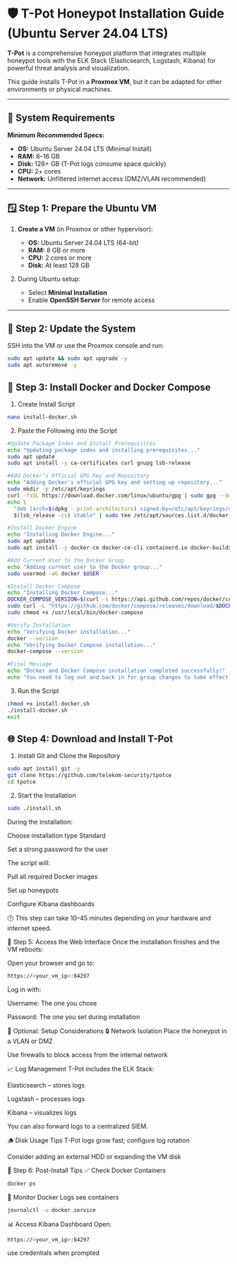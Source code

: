 # 🛡️ T-Pot Honeypot Installation Guide (Ubuntu Server 24.04 LTS)

**T-Pot** is a comprehensive honeypot platform that integrates multiple honeypot tools with the ELK Stack (Elasticsearch, Logstash, Kibana) for powerful threat analysis and visualization.

This guide installs T-Pot in a **Proxmox VM**, but it can be adapted for other environments or physical machines.

---

## 🧰 System Requirements

**Minimum Recommended Specs:**

- **OS:** Ubuntu Server 24.04 LTS (Minimal Install)
- **RAM:** 8–16 GB
- **Disk:** 128+ GB (T-Pot logs consume space quickly)
- **CPU:** 2+ cores
- **Network:** Unfiltered internet access (DMZ/VLAN recommended)

---

## 🪟 Step 1: Prepare the Ubuntu VM

1. **Create a VM** (in Proxmox or other hypervisor):
   - **OS:** Ubuntu Server 24.04 LTS (64-bit)
   - **RAM:** 8 GB or more
   - **CPU:** 2 cores or more
   - **Disk:** At least 128 GB

2. During Ubuntu setup:
   - Select **Minimal Installation**
   - Enable **OpenSSH Server** for remote access

---

## 🔁 Step 2: Update the System

SSH into the VM or use the Proxmox console and run:

```bash
sudo apt update && sudo apt upgrade -y
sudo apt autoremove -y
```
## 🐳 Step 3: Install Docker and Docker Compose

1. Create Install Script

```bash
nano install-docker.sh
```
2. Paste the Following into the Script

```bash
#Update Package Index and Install Prerequisites
echo "Updating package index and installing prerequisites..."
sudo apt update
sudo apt install -y ca-certificates curl gnupg lsb-release

#Add Docker’s Official GPG Key and Repository
echo "Adding Docker's official GPG key and setting up repository..."
sudo mkdir -p /etc/apt/keyrings
curl -fsSL https://download.docker.com/linux/ubuntu/gpg | sudo gpg --dearmor -o /etc/apt/keyrings/docker.gpg
echo \
  "deb [arch=$(dpkg --print-architecture) signed-by=/etc/apt/keyrings/docker.gpg] https://download.docker.com/linux/ubuntu \
  $(lsb_release -cs) stable" | sudo tee /etc/apt/sources.list.d/docker.list > /dev/null

#Install Docker Engine
echo "Installing Docker Engine..."
sudo apt update
sudo apt install -y docker-ce docker-ce-cli containerd.io docker-buildx-plugin

#Add Current User to the Docker Group
echo "Adding current user to the Docker group..."
sudo usermod -aG docker $USER

#Install Docker Compose
echo "Installing Docker Compose..."
DOCKER_COMPOSE_VERSION=$(curl -s https://api.github.com/repos/docker/compose/releases/latest | grep '"tag_name":' | sed -E 's/.*"([^"]+)".*/\1/')
sudo curl -L "https://github.com/docker/compose/releases/download/$DOCKER_COMPOSE_VERSION/docker-compose-$(uname -s)-$(uname -m)" -o /usr/local/bin/docker-compose
sudo chmod +x /usr/local/bin/docker-compose

#Verify Installation
echo "Verifying Docker installation..."
docker --version
echo "Verifying Docker Compose installation..."
docker-compose --version

#Final Message
echo "Docker and Docker Compose installation completed successfully!"
echo "You need to log out and back in for group changes to take effect."
```
3. Run the Script

```bash
chmod +x install-docker.sh
./install-docker.sh
exit
```
## 🌐 Step 4: Download and Install T-Pot
1. Install Git and Clone the Repository

```bash
sudo apt install git -y
git clone https://github.com/telekom-security/tpotce
cd tpotce
```
2. Start the Installation

```bash
sudo ./install.sh
```
During the installation:

Choose installation type Standard

Set a strong password for the user

The script will:

Pull all required Docker images

Set up honeypots

Configure Kibana dashboards

🕒 This step can take 10–45 minutes depending on your hardware and internet speed.

🚀 Step 5: Access the Web Interface
Once the installation finishes and the VM reboots:

Open your browser and go to:

```bash
https://<your_vm_ip>:64297
```
Log in with:

Username: The one you chose

Password: The one you set during installation

🧱 Optional: Setup Considerations
🔒 Network Isolation
Place the honeypot in a VLAN or DMZ

Use firewalls to block access from the internal network

📈 Log Management
T-Pot includes the ELK Stack:

Elasticsearch – stores logs

Logstash – processes logs

Kibana – visualizes logs

You can also forward logs to a centralized SIEM.

🪵 Disk Usage Tips
T-Pot logs grow fast; configure log rotation

Consider adding an external HDD or expanding the VM disk

🔁 Step 6: Post-Install Tips
✅ Check Docker Containers

```bash
docker ps
```
📄 Monitor Docker Logs
see containers
```bash
journalctl -u docker.service
```
📊 Access Kibana Dashboard
Open:

```bash
https://<your_vm_ip>:64297
```
use credentials when prompted




